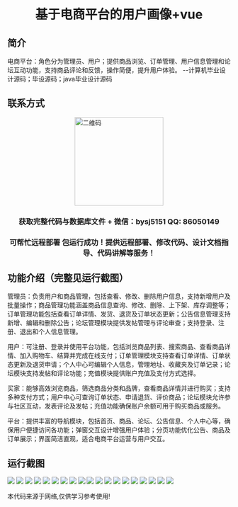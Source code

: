 <p><h1 align="center">基于电商平台的用户画像+vue</h1></p>

## 简介
电商平台：角色分为管理员、用户；提供商品浏览、订单管理、用户信息管理和论坛互动功能，支持商品评论和反馈，操作简便，提升用户体验。    --计算机毕业设计源码；毕设源码；java毕业设计源码


## 联系方式
<img src="https://bs-1329754181.cos.ap-shanghai.myqcloud.com/wx.jpg" alt="二维码" style="display: block; margin: 0 auto;" width="200px">
<p><h3 align="center">获取完整代码与数据库文件 + 微信：bysj5151 QQ: 86050149</h3></p>
<p><h3 align="center">可帮忙远程部署 包运行成功！提供远程部署、修改代码、设计文档指导、代码讲解等服务！</h3></p>

## 功能介绍（完整见运行截图）
管理员：负责用户和商品管理，包括查看、修改、删除用户信息，支持新增用户及批量操作；商品管理功能涵盖商品信息查询、修改、删除、上下架、库存调整等；订单管理功能包括查看订单详情、发货、退货及订单状态更新；公告信息管理支持新增、编辑和删除公告；论坛管理模块提供发帖管理与评论审查；支持登录、注册、退出和个人信息管理。

用户：可注册、登录并使用平台功能，包括浏览商品列表、搜索商品、查看商品详情、加入购物车、结算并完成在线支付；订单管理模块支持查看订单详情、订单状态更新及退货申请；个人中心可编辑个人信息，管理地址、收藏夹及订单记录；论坛模块支持发帖和评论功能；充值模块提供账户充值及支付方式选择。

买家：能够高效浏览商品，筛选商品分类和品牌，查看商品详情并进行购买；支持多种支付方式；用户中心可查询订单状态、申请退货、评价商品；论坛模块允许参与社区互动，发表评论及发帖；充值功能确保账户余额可用于购买商品或服务。

平台：提供丰富的导航模块，包括首页、商品、论坛、公告信息、个人中心等，确保用户便捷访问各功能；弹窗交互设计增强用户体验；分页功能优化公告、商品及订单展示；界面简洁直观，适合电商平台运营与用户交互。


## 运行截图
![](https://bs-1329754181.cos.ap-shanghai.myqcloud.com/ssm/EcommerceUserProfile/img/001.jpg)
![](https://bs-1329754181.cos.ap-shanghai.myqcloud.com/ssm/EcommerceUserProfile/img/002.jpg)
![](https://bs-1329754181.cos.ap-shanghai.myqcloud.com/ssm/EcommerceUserProfile/img/003.jpg)
![](https://bs-1329754181.cos.ap-shanghai.myqcloud.com/ssm/EcommerceUserProfile/img/004.jpg)
![](https://bs-1329754181.cos.ap-shanghai.myqcloud.com/ssm/EcommerceUserProfile/img/005.jpg)
![](https://bs-1329754181.cos.ap-shanghai.myqcloud.com/ssm/EcommerceUserProfile/img/006.jpg)
![](https://bs-1329754181.cos.ap-shanghai.myqcloud.com/ssm/EcommerceUserProfile/img/007.jpg)
![](https://bs-1329754181.cos.ap-shanghai.myqcloud.com/ssm/EcommerceUserProfile/img/008.jpg)
![](https://bs-1329754181.cos.ap-shanghai.myqcloud.com/ssm/EcommerceUserProfile/img/009.jpg)
![](https://bs-1329754181.cos.ap-shanghai.myqcloud.com/ssm/EcommerceUserProfile/img/010.jpg)
![](https://bs-1329754181.cos.ap-shanghai.myqcloud.com/ssm/EcommerceUserProfile/img/011.jpg)
![](https://bs-1329754181.cos.ap-shanghai.myqcloud.com/ssm/EcommerceUserProfile/img/012.jpg)
![](https://bs-1329754181.cos.ap-shanghai.myqcloud.com/ssm/EcommerceUserProfile/img/013.jpg)
![](https://bs-1329754181.cos.ap-shanghai.myqcloud.com/ssm/EcommerceUserProfile/img/014.jpg)
![](https://bs-1329754181.cos.ap-shanghai.myqcloud.com/ssm/EcommerceUserProfile/img/015.jpg)
![](https://bs-1329754181.cos.ap-shanghai.myqcloud.com/ssm/EcommerceUserProfile/img/016.jpg)
![](https://bs-1329754181.cos.ap-shanghai.myqcloud.com/ssm/EcommerceUserProfile/img/017.jpg)
![](https://bs-1329754181.cos.ap-shanghai.myqcloud.com/ssm/EcommerceUserProfile/img/018.jpg)
![](https://bs-1329754181.cos.ap-shanghai.myqcloud.com/ssm/EcommerceUserProfile/img/019.jpg)

<p>本代码来源于网络,仅供学习参考使用!</p>
